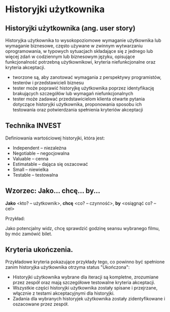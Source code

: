 # Historyjki użytkownika

## Historyjki użytkownika \(ang. user story\)

Historyjka użytkownika to wysokopoziomowe wymaganie użytkownika lub wymaganie biznesowe, często używane w zwinnym wytwarzaniu oprogramowania, w typowych sytuacjach składające się z jednego lub więcej zdań w codziennym lub biznesowym języku, opisujące funkcjonalność potrzebną użytkownikowi, kryteria niefunkcjonalne oraz kryteria akceptacji.

* tworzone są, aby zanotować wymagania z perspektywy programistów, testerów i przedstawicieli biznesu
* tester może poprawić historyjkę użytkownika poprzez identyfikację brakujących szczegółów lub wymagań niefunkcjonalnych
* tester może zadawać przedstawicielom klienta otwarte pytania dotyczące historyjki użytkownika, proponowania sposobu ich testowania oraz potwierdzania spełnienia kryteriów akceptacji

## **Technika INVEST**

Definiowania wartościowej historyjki, która jest:

* Independent – niezależna
* Negotiable – negocjowalna
* Valuable – cenna
* Estimatable – dająca się oszacować
* Small – niewielka
* Testable – testowalna

## **Wzorzec: Jako... chcę... by...** 

**Jako** &lt;kto? – użytkownik&gt;, **chcę** &lt;co? – czynność&gt;, **by** &lt;osiągnąć co? – cel&gt;

Przykład:

Jako potencjalny widz, chcę sprawdzić godzinę seansu wybranego filmu, by móc zamówić bilet.

## **Kryteria ukończenia.**

Przykładowe kryteria pokazujące przykłady tego, co powinno być spełnione zanim historyjka użytkownika otrzyma status "Ukończona":

* Historyjki użytkownika wybrane dla iteracji są kompletne, zrozumiane przez zespół oraz mają szczegółowe testowalne kryteria akceptacji.
* Wszystkie części historyjki użytkownika zostały spisane i przejrzane, włącznie z testami akceptacyjnymi dla historyjki.
* Zadania dla wybranych historyjek użytkownika zostały zidentyfikowane i oszacowane przez zespół.

